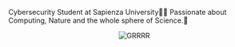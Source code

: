 Cybersecurity Student at Sapienza University🏴‍☠️ Passionate about Computing, Nature and the whole sphere of Science.🔭

<p align="center">
  <img src="https://media.giphy.com/media/vT6qlTWOWYzZK/giphy.gif" alt="GRRRR"/>
</p>
